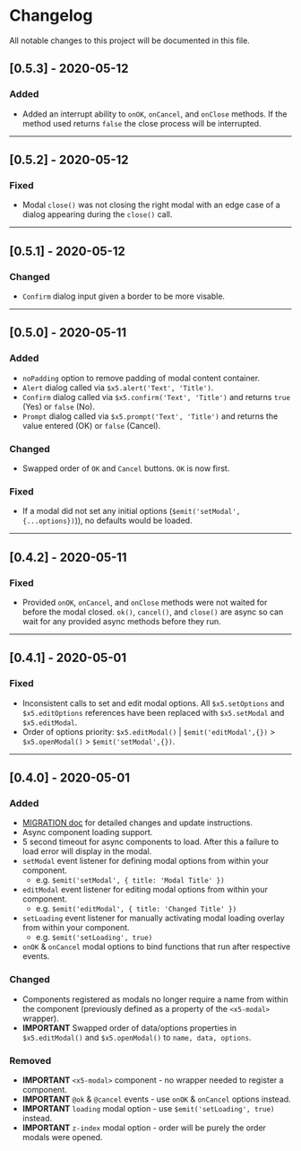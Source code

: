 # Changelog

All notable changes to this project will be documented in this file.

## [0.5.3] - 2020-05-12

### Added

- Added an interrupt ability to `onOK`, `onCancel`, and `onClose` methods. If the method used returns `false` the close process will be interrupted.

---

## [0.5.2] - 2020-05-12

### Fixed

- Modal `close()` was not closing the right modal with an edge case of a dialog appearing during the `close()` call.

---

## [0.5.1] - 2020-05-12

### Changed

- `Confirm` dialog input given a border to be more visable.

---

## [0.5.0] - 2020-05-11

### Added

- `noPadding` option to remove padding of modal content container.
- `Alert` dialog called via `$x5.alert('Text', 'Title')`.
- `Confirm` dialog called via `$x5.confirm('Text', 'Title')` and returns `true` (Yes) or `false` (No).
- `Prompt` dialog called via `$x5.prompt('Text', 'Title')` and returns the value entered (OK) or `false` (Cancel).

### Changed

- Swapped order of `OK` and `Cancel` buttons. `OK` is now first.

### Fixed

- If a modal did not set any initial options (`$emit('setModal', {...options})`)), no defaults would be loaded.

---

## [0.4.2] - 2020-05-11

### Fixed

- Provided `onOK`, `onCancel`, and `onClose` methods were not waited for before the modal closed. `ok()`, `cancel()`, and `close()` are async so can wait for any provided async methods before they run.

---

## [0.4.1] - 2020-05-01

### Fixed

- Inconsistent calls to set and edit modal options. All `$x5.setOptions` and `$x5.editOptions` references have been replaced with `$x5.setModal` and `$x5.editModal`.
- Order of options priority: `$x5.editModal()` | `$emit('editModal',{})` > `$x5.openModal()` > `$emit('setModal',{})`.

---

## [0.4.0] - 2020-05-01

### Added

- [MIGRATION doc]('./MIGRATION.md) for detailed changes and update instructions.
- Async component loading support.
- 5 second timeout for async components to load. After this a failure to load error will display in the modal.
- `setModal` event listener for defining modal options from within your component.
  - e.g. `$emit('setModal', { title: 'Modal Title' })`
- `editModal` event listener for editing modal options from within your component.
  - e.g. `$emit('editModal', { title: 'Changed Title' })`
- `setLoading` event listener for manually activating modal loading overlay from within your component.
  - e.g. `$emit('setLoading', true)`
- `onOK` & `onCancel` modal options to bind functions that run after respective events.

### Changed

- Components registered as modals no longer require a name from within the component (previously defined as a property of the `<x5-modal>` wrapper).
- **IMPORTANT** Swapped order of data/options properties in `$x5.editModal()` and `$x5.openModal()` to `name, data, options`.

### Removed

- **IMPORTANT** `<x5-modal>` component - no wrapper needed to register a component.
- **IMPORTANT** `@ok` & `@cancel` events - use `onOK` & `onCancel` options instead.
- **IMPORTANT** `loading` modal option - use `$emit('setLoading', true)` instead.
- **IMPORTANT** `z-index` modal option - order will be purely the order modals were opened.
